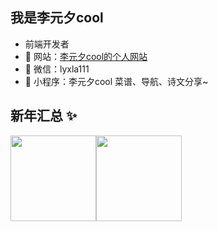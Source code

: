 ## 我是李元夕cool 

- 前端开发者
- 🏡 网站：<a href="https://www.lyxcool.cn" target="_blank">李元夕cool的个人网站</a> 
- 💬 微信：lyxla111
- 🤔 小程序：李元夕cool 菜谱、导航、诗文分享~


## 新年汇总 ✨

<img align="" height="137px" src="https://github-readme-stats.vercel.app/api?username=lyxverycool&hide_title=true&hide_border=true&show_icons=true&include_all_commits=true&line_height=21&bg_color=0,EC6C6C,FFD479,FFFC79,73FA79&theme=graywhite&locale=cn" /><img align="" height="137px" src="https://github-readme-stats.vercel.app/api/top-langs/?username=lyxverycool&hide_title=true&hide_border=true&layout=compact&bg_color=0,73FA79,73FDFF,D783FF&theme=graywhite&locale=cn" />
